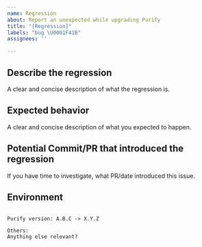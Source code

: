 ```yaml
---
name: Regression
about: Report an unexpected while upgrading Purify
title: "[Regression]"
labels: "bug \U0001F41B"
assignees: ''

---
```


## Describe the regression
A clear and concise description of what the regression is.

## Expected behavior
A clear and concise description of what you expected to happen.

## Potential Commit/PR that introduced the regression
If you have time to investigate, what PR/date introduced this issue.


## Environment
<pre><code>
Purify version: A.B.C -> X.Y.Z

Others:
Anything else relevant?
</code></pre>
